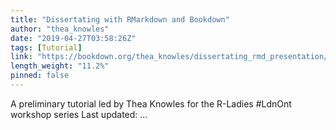 ```yaml
---
title: "Dissertating with RMarkdown and Bookdown"
author: "thea_knowles"
date: "2019-04-27T03:58:26Z"
tags: [Tutorial]
link: "https://bookdown.org/thea_knowles/dissertating_rmd_presentation/"
length_weight: "11.2%"
pinned: false
---
```


A preliminary tutorial led by Thea Knowles for the R-Ladies #LdnOnt workshop series Last updated: ...
